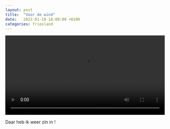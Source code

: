```yaml
---
layout: post
title:  "Voor de wind"
date:   2022-01-10 18:00:00 +0100
categories: friesland
---
```


<video style="width:100%" controls>
 <source src="/assets/video/winsome.mp4">videotag not supported
 </video>

Daar heb ik weer zin in !
